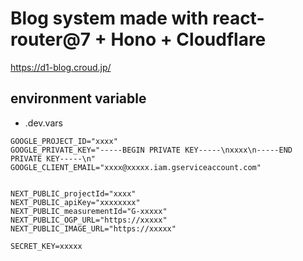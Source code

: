 # Blog system made with react-router@7 + Hono + Cloudflare

https://d1-blog.croud.jp/

## environment variable

- .dev.vars

```env
GOOGLE_PROJECT_ID="xxxx"
GOOGLE_PRIVATE_KEY="-----BEGIN PRIVATE KEY-----\nxxxx\n-----END PRIVATE KEY-----\n"
GOOGLE_CLIENT_EMAIL="xxxx@xxxxx.iam.gserviceaccount.com"


NEXT_PUBLIC_projectId="xxxx"
NEXT_PUBLIC_apiKey="xxxxxxxx"
NEXT_PUBLIC_measurementId="G-xxxxx"
NEXT_PUBLIC_OGP_URL="https://xxxxx"
NEXT_PUBLIC_IMAGE_URL="https://xxxxx"

SECRET_KEY=xxxxx
```
